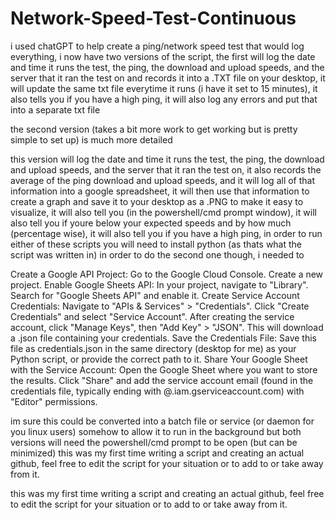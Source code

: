 # Network-Speed-Test-Continuous

i used chatGPT to help create a ping/network speed test that would log everything, i now have two versions of the script, the first will log the date and time it runs the test, the ping, the download and upload speeds, and the server that it ran the test on and records it into a .TXT file on your desktop, it will update the same txt file everytime it runs (i have it set to 15 minutes), it also tells you if you have a high ping, it will also log any errors and put that into a separate txt file


the second version (takes a bit more work to get working but is pretty simple to set up) is much more detailed
       
   this version will log the date and time it runs the test, the ping, the download and upload speeds, and the server that it ran the test on, it also records the average of the ping download and upload speeds, and it will log all of that information into a google spreadsheet, it will then use that information to create a graph and save it to your desktop as a .PNG to make it easy to visualize, it will also tell you (in the powershell/cmd prompt window), it will also tell you if youre below your expected speeds and by how much (percentage wise), it will also tell you if you have a high ping,
in order to run either of these scripts you will need to install python (as thats what the script was written in)
in order to do the second one though, i needed to 

Create a Google API Project:
Go to the Google Cloud Console.
Create a new project.
Enable Google Sheets API:
In your project, navigate to "Library".
Search for "Google Sheets API" and enable it.
Create Service Account Credentials:
Navigate to "APIs & Services" > "Credentials".
Click "Create Credentials" and select "Service Account".
After creating the service account, click "Manage Keys", then "Add Key" > "JSON". This will download a .json file containing your credentials.
Save the Credentials File:
Save this file as credentials.json in the same directory (desktop for me) as your Python script, or provide the correct path to it.
Share Your Google Sheet with the Service Account:
Open the Google Sheet where you want to store the results.
Click "Share" and add the service account email (found in the credentials file, typically ending with @<project-id>.iam.gserviceaccount.com) with "Editor" permissions.

im sure this could be converted into a batch file or service (or daemon for you linux users) somehow to allow it to run in the background but both versions will need the powershell/cmd prompt to be open (but can be minimized)
this was my first time writing a script and creating an actual github, feel free to edit the script for your situation or to add to or take away from it.


this was my first time writing a script and creating an actual github, feel free to edit the script for your situation or to add to or take away from it.

